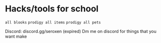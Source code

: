 # Hacks/tools for school 

```all blooks```
```prodigy all items```
```prodigy all pets```

Discord: discord.gg/seroxen (expired)
Dm me on discord for things that you want make
